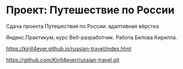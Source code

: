 # Проект: Путешествие по России

Сдача проекта Путешествия по России: адаптивная вёрстка

Яндекс.Практикум, курс Веб-разработчик.
Работа Белова Кирилла.

https://kirill4ever.github.io/russian-travel/index.html

https://github.com/Kirill4ever/russian-travel.git